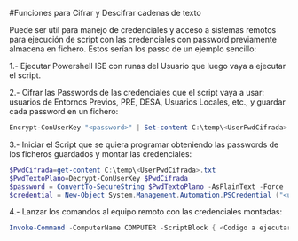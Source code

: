 #Funciones para Cifrar y Descifrar cadenas de texto

Puede ser util para manejo de credenciales y acceso a sistemas remotos para ejecución de script con las credenciales con password previamente almacena en fichero.  Estos serían los passo de un ejemplo sencillo:

1.- Ejecutar Powershell ISE con runas del Usuario que luego vaya a ejecutar el script.

2.- Cifrar las Passwords de las credenciales que el script vaya a usar: usuarios de Entornos Previos, PRE, DESA, Usuarios Locales, etc., y guardar cada password en un fichero:

```powershell
Encrypt-ConUserKey "<password>" | Set-content C:\temp\<UserPwdCifrada>.txt
```  

3.- Iniciar el Script que se quiera programar obteniendo las passwords de los ficheros guardados y montar las credenciales:

```powershell  
$PwdCifrada=get-content C:\temp\<UserPwdCifrada>.txt
$PwdTextoPlano=Decrypt-ConUserKey $PwdCifrada
$password = ConvertTo-SecureString $PwdTextoPlano -AsPlainText -Force
$credential = New-Object System.Management.Automation.PSCredential ("<username>", $password)
``` 
4.- Lanzar los comandos al equipo remoto con las credenciales montadas:

```powershell  
Invoke-Command -ComputerName COMPUTER -ScriptBlock { <Codigo a ejecutar en equipo remoto> } -Credential $credential
``` 
